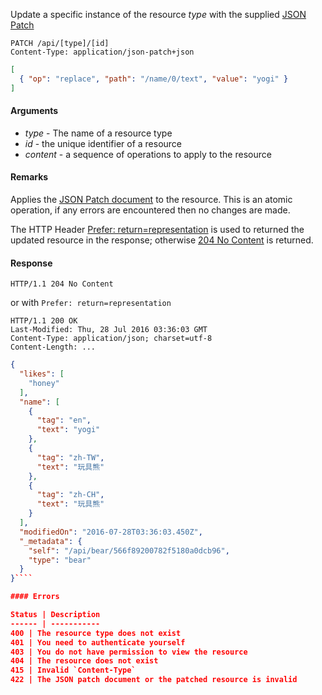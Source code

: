 Update a specific instance of the resource *type* with the supplied [JSON Patch](https://tools.ietf.org/html/rfc6902)

````HTTP
PATCH /api/[type]/[id]
Content-Type: application/json-patch+json
````

````json
[
  { "op": "replace", "path": "/name/0/text", "value": "yogi" }
]
````

#### Arguments

- *type* - The name of a resource type
- *id* - the unique identifier of a resource
- *content* - a sequence of operations to apply to the resource

#### Remarks

Applies the [JSON Patch document](https://tools.ietf.org/html/rfc6902) to the resource.  This is an atomic operation, if any errors are encountered then no changes are made.

The HTTP Header [Prefer: return=representation](https://tools.ietf.org/html/rfc7240) is used to returned the updated resource in the response; otherwise [204 No Content](https://www.w3.org/Protocols/rfc2616/rfc2616-sec10.html#sec10.2.5) is returned.

#### Response

````HTTP
HTTP/1.1 204 No Content
````

or with `Prefer: return=representation`

````HTTP
HTTP/1.1 200 OK
Last-Modified: Thu, 28 Jul 2016 03:36:03 GMT
Content-Type: application/json; charset=utf-8
Content-Length: ...
````

````json
{
  "likes": [
    "honey"
  ],
  "name": [
    {
      "tag": "en",
      "text": "yogi"
    },
    {
      "tag": "zh-TW",
      "text": "玩具熊"
    },
    {
      "tag": "zh-CH",
      "text": "玩具熊"
    }
  ],
  "modifiedOn": "2016-07-28T03:36:03.450Z",
  "_metadata": {
    "self": "/api/bear/566f89200782f5180a0dcb96",
    "type": "bear"
  }
}````

#### Errors

Status | Description
------ | -----------
400 | The resource type does not exist
401 | You need to authenticate yourself
403 | You do not have permission to view the resource
404 | The resource does not exist
415 | Invalid `Content-Type`
422 | The JSON patch document or the patched resource is invalid

